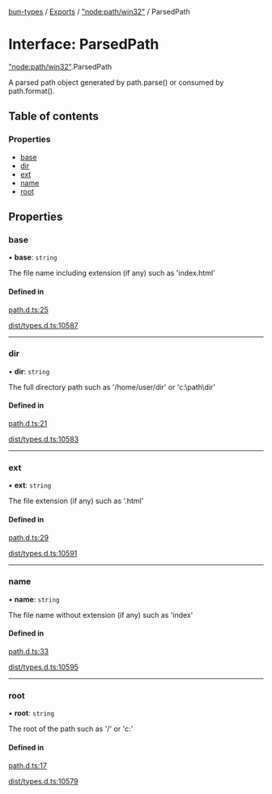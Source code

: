 [bun-types](https://github.com/oven-sh/bun-types/blob/master/api-docs/README.md) / [Exports](https://github.com/oven-sh/bun-types/blob/master/api-docs/modules.md) / ["node:path/win32"](https://github.com/oven-sh/bun-types/blob/master/api-docs/modules/node_path_win32_.md) / ParsedPath

# Interface: ParsedPath

["node:path/win32"](https://github.com/oven-sh/bun-types/blob/master/api-docs/modules/node_path_win32_.md).ParsedPath

A parsed path object generated by path.parse() or consumed by path.format().

## Table of contents

### Properties

- [base](https://github.com/oven-sh/bun-types/blob/master/api-docs/interfaces/node_path_win32_.ParsedPath.md#base)
- [dir](https://github.com/oven-sh/bun-types/blob/master/api-docs/interfaces/node_path_win32_.ParsedPath.md#dir)
- [ext](https://github.com/oven-sh/bun-types/blob/master/api-docs/interfaces/node_path_win32_.ParsedPath.md#ext)
- [name](https://github.com/oven-sh/bun-types/blob/master/api-docs/interfaces/node_path_win32_.ParsedPath.md#name)
- [root](https://github.com/oven-sh/bun-types/blob/master/api-docs/interfaces/node_path_win32_.ParsedPath.md#root)

## Properties

### base

• **base**: `string`

The file name including extension (if any) such as 'index.html'

#### Defined in

[path.d.ts:25](https://github.com/valgaze/bun-types/blob/6f8dbf8/path.d.ts#L25)

[dist/types.d.ts:10587](https://github.com/valgaze/bun-types/blob/6f8dbf8/dist/types.d.ts#L10587)

___

### dir

• **dir**: `string`

The full directory path such as '/home/user/dir' or 'c:\path\dir'

#### Defined in

[path.d.ts:21](https://github.com/valgaze/bun-types/blob/6f8dbf8/path.d.ts#L21)

[dist/types.d.ts:10583](https://github.com/valgaze/bun-types/blob/6f8dbf8/dist/types.d.ts#L10583)

___

### ext

• **ext**: `string`

The file extension (if any) such as '.html'

#### Defined in

[path.d.ts:29](https://github.com/valgaze/bun-types/blob/6f8dbf8/path.d.ts#L29)

[dist/types.d.ts:10591](https://github.com/valgaze/bun-types/blob/6f8dbf8/dist/types.d.ts#L10591)

___

### name

• **name**: `string`

The file name without extension (if any) such as 'index'

#### Defined in

[path.d.ts:33](https://github.com/valgaze/bun-types/blob/6f8dbf8/path.d.ts#L33)

[dist/types.d.ts:10595](https://github.com/valgaze/bun-types/blob/6f8dbf8/dist/types.d.ts#L10595)

___

### root

• **root**: `string`

The root of the path such as '/' or 'c:\'

#### Defined in

[path.d.ts:17](https://github.com/valgaze/bun-types/blob/6f8dbf8/path.d.ts#L17)

[dist/types.d.ts:10579](https://github.com/valgaze/bun-types/blob/6f8dbf8/dist/types.d.ts#L10579)
